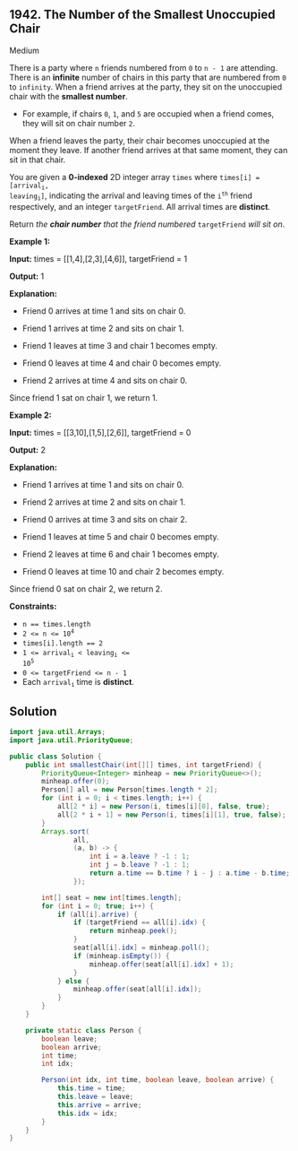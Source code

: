 ## 1942\. The Number of the Smallest Unoccupied Chair

Medium

There is a party where `n` friends numbered from `0` to `n - 1` are attending. There is an **infinite** number of chairs in this party that are numbered from `0` to `infinity`. When a friend arrives at the party, they sit on the unoccupied chair with the **smallest number**.

*   For example, if chairs `0`, `1`, and `5` are occupied when a friend comes, they will sit on chair number `2`.

When a friend leaves the party, their chair becomes unoccupied at the moment they leave. If another friend arrives at that same moment, they can sit in that chair.

You are given a **0-indexed** 2D integer array `times` where <code>times[i] = [arrival<sub>i</sub>, leaving<sub>i</sub>]</code>, indicating the arrival and leaving times of the <code>i<sup>th</sup></code> friend respectively, and an integer `targetFriend`. All arrival times are **distinct**.

Return _the **chair number** that the friend numbered_ `targetFriend` _will sit on_.

**Example 1:**

**Input:** times = \[\[1,4],[2,3],[4,6]], targetFriend = 1

**Output:** 1

**Explanation:** 

- Friend 0 arrives at time 1 and sits on chair 0. 

- Friend 1 arrives at time 2 and sits on chair 1. 

- Friend 1 leaves at time 3 and chair 1 becomes empty. 

- Friend 0 leaves at time 4 and chair 0 becomes empty. 

- Friend 2 arrives at time 4 and sits on chair 0. 
  
Since friend 1 sat on chair 1, we return 1.

**Example 2:**

**Input:** times = \[\[3,10],[1,5],[2,6]], targetFriend = 0

**Output:** 2

**Explanation:** 

- Friend 1 arrives at time 1 and sits on chair 0. 

- Friend 2 arrives at time 2 and sits on chair 1. 

- Friend 0 arrives at time 3 and sits on chair 2. 

- Friend 1 leaves at time 5 and chair 0 becomes empty. 

- Friend 2 leaves at time 6 and chair 1 becomes empty. 

- Friend 0 leaves at time 10 and chair 2 becomes empty. 
  
Since friend 0 sat on chair 2, we return 2.

**Constraints:**

*   `n == times.length`
*   <code>2 <= n <= 10<sup>4</sup></code>
*   `times[i].length == 2`
*   <code>1 <= arrival<sub>i</sub> < leaving<sub>i</sub> <= 10<sup>5</sup></code>
*   `0 <= targetFriend <= n - 1`
*   Each <code>arrival<sub>i</sub></code> time is **distinct**.

## Solution

```java
import java.util.Arrays;
import java.util.PriorityQueue;

public class Solution {
    public int smallestChair(int[][] times, int targetFriend) {
        PriorityQueue<Integer> minheap = new PriorityQueue<>();
        minheap.offer(0);
        Person[] all = new Person[times.length * 2];
        for (int i = 0; i < times.length; i++) {
            all[2 * i] = new Person(i, times[i][0], false, true);
            all[2 * i + 1] = new Person(i, times[i][1], true, false);
        }
        Arrays.sort(
                all,
                (a, b) -> {
                    int i = a.leave ? -1 : 1;
                    int j = b.leave ? -1 : 1;
                    return a.time == b.time ? i - j : a.time - b.time;
                });

        int[] seat = new int[times.length];
        for (int i = 0; true; i++) {
            if (all[i].arrive) {
                if (targetFriend == all[i].idx) {
                    return minheap.peek();
                }
                seat[all[i].idx] = minheap.poll();
                if (minheap.isEmpty()) {
                    minheap.offer(seat[all[i].idx] + 1);
                }
            } else {
                minheap.offer(seat[all[i].idx]);
            }
        }
    }

    private static class Person {
        boolean leave;
        boolean arrive;
        int time;
        int idx;

        Person(int idx, int time, boolean leave, boolean arrive) {
            this.time = time;
            this.leave = leave;
            this.arrive = arrive;
            this.idx = idx;
        }
    }
}
```